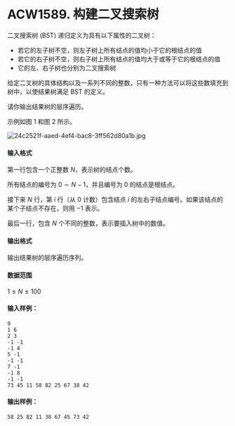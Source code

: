 # ACW1589. 构建二叉搜索树

二叉搜索树 (BST) 递归定义为具有以下属性的二叉树：

- 若它的左子树不空，则左子树上所有结点的值均小于它的根结点的值
- 若它的右子树不空，则右子树上所有结点的值均大于或等于它的根结点的值
- 它的左、右子树也分别为二叉搜索树

<!-- -->

给定二叉树的具体结构以及一系列不同的整数，只有一种方法可以将这些数填充到树中，以使结果树满足 BST 的定义。

请你输出结果树的层序遍历。

示例如图 $1$ 和图 $2$ 所示。

![24c2521f-aaed-4ef4-bac8-3ff562d80a1b.jpg](<https://cdn.acwing.com/media/article/image/2020/04/05/19_8639415877-24c2521f-aaed-4ef4-bac8-3ff562d80a1b.jpg>)

#### 输入格式

第一行包含一个正整数 $N$，表示树的结点个数。

所有结点的编号为 $0 \sim N-1$，并且编号为 $0$ 的结点是根结点。

接下来 $N$ 行，第 $i$ 行（从 $0$ 计数）包含结点 $i$ 的左右子结点编号。如果该结点的某个子结点不存在，则用 $-1$ 表示。

最后一行，包含 $N$ 个不同的整数，表示要插入树中的数值。

#### 输出格式

输出结果树的层序遍历序列。

#### 数据范围

$1 \le N \le 100$

#### 输入样例：

```
9
1 6
2 3
-1 -1
-1 4
5 -1
-1 -1
7 -1
-1 8
-1 -1
73 45 11 58 82 25 67 38 42
```

#### 输出样例：

```
58 25 82 11 38 67 45 73 42
```

